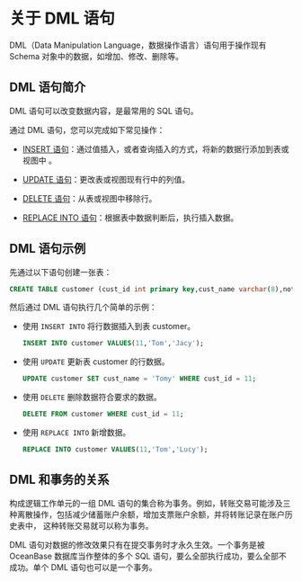 # 关于 DML 语句

DML（Data Manipulation Language，数据操作语言）语句用于操作现有 Schema 对象中的数据，如增加、修改、删除等。

## DML 语句简介

DML 语句可以改变数据内容，是最常用的 SQL 语句。

通过 DML 语句，您可以完成如下常见操作：

* [INSERT 语句](2.insert-statement.md)：通过值插入，或者查询插入的方式，将新的数据行添加到表或视图中 。

* [UPDATE 语句](3.about-update-statements.md)：更改表或视图现有行中的列值。

* [DELETE 语句](4.about-the-delete-statement.md)：从表或视图中移除行。

* [REPLACE INTO 语句](5.replace-into-statements.md)：根据表中数据判断后，执行插入数据。

## DML 语句示例

先通过以下语句创建一张表：

```sql
CREATE TABLE customer (cust_id int primary key,cust_name varchar(8),note varchar(512));
```

然后通过 DML 语句执行几个简单的示例：

* 使用 `INSERT INTO` 将行数据插入到表 customer。

  ```sql
  INSERT INTO customer VALUES(11,'Tom','Jacy');
  ```

* 使用 `UPDATE` 更新表 customer 的行数据。

  ```sql
  UPDATE customer SET cust_name = 'Tomy' WHERE cust_id = 11;
  ```

* 使用 `DELETE` 删除数据符合要求的数据。

  ```sql
  DELETE FROM customer WHERE cust_id = 11;
  ```

* 使用 `REPLACE INTO` 新增数据。

  ```sql
  REPLACE INTO customer VALUES(11,'Tom','Lucy');
  ```

## DML 和事务的关系

​构成逻辑工作单元的一组 DML 语句的集合称为事务。例如，转账交易可能涉及三种离散操作，包括减少储蓄账户余额，增加支票账户余额，并将转账记录在账户历史表中， 这种转账交易就可以称为事务。

DML 语句对数据的修改效果只有在提交事务时才永久生效。一个事务是被 OceanBase 数据库当作整体的多个 SQL 语句，要么全部执行成功，要么全部不成功。单个 DML 语句也可以是一个事务。
